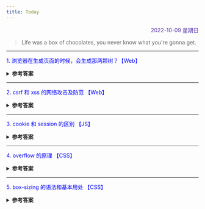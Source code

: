 ```yaml
---
title: Today
---
```


<div align="right" style="color:#512DA8">2022-10-09 星期日</div> 

> Life was a box of chocolates, you never know what you're gonna get.

<hr/>
<p style="color:blue">1. 浏览器在生成页面的时候，会生成那两颗树？【Web】</p>
<details>
<summary><b>参考答案</b></summary>
<p>

构造两棵树，DOM 树和 CSSOM 规则树，
当浏览器接收到服务器相应来的 HTML 文档后，会遍历文档节点，生成 DOM 树，
CSSOM 规则树由浏览器解析 CSS 文件生成。

</p>
</details>

<hr/>
<p style="color:blue">2. csrf 和 xss 的网络攻击及防范 【Web】</p>
<details>
<summary><b>参考答案</b></summary>
<p>

CSRF：跨站请求伪造，可以理解为攻击者盗用了用户的身份，以用户的名义发送了恶意请求，比如用户登录了一个网站后，立刻在另一个tab页面访问量攻击者用来制造攻击的网站，这个网站要求访问刚刚登陆的网站，并发送了一个恶意请求，这时候CSRF 就产生了。  
比如这个制造攻击的网站使用一张图片，但是这种图片的链接却是可以修改数据库的，这时候攻击者就可以以用户的名义操作这个数据库，防御方式的话：使用验证码，检查 https 头部的 refer，使用 token。

XSS：跨站脚本攻击，是说攻击者通过注入恶意的脚本，在用户浏览网页的时候进行攻击，比如获取 cookie，或者其他用户身份信息，可以分为存储型和反射型，存储型是攻击者输入一些数据并且存储到了数据库中，其他浏览者看到的时候进行攻击，反射型的话不存储在数据库中，往往表现为将攻击代码放在 url 地址的请求参数中，防御的话为 cookie 设置 httpOnly 属性，对用户的输入进行检查，进行特殊字符过滤。

</p>
</details>

<hr/>
<p style="color:blue">3. cookie 和 session 的区别 【JS】 </p>
<details>
<summary><b>参考答案</b></summary>
<p>

1. cookie 数据存放在客户的浏览器上，session 数据放在服务器上。
2. cookie 不是很安全，别人可以分析存放在本地的 COOKIE 并进行 COOKIE 欺 骗
考虑到安全应当使用 session。
3. session 会在一定时间内保存在服务器上。当访问增多，会比较占用你服务
器的性能
考虑到减轻服务器性能方面，应当使用 COOKIE。
4. 单个 cookie 保存的数据不能超过 4K，很多浏览器都限制一个站点最多保存
20 个 cookie。

</p>
</details>

<hr/>
<p style="color:blue">4. overflow 的原理 【CSS】 </p>

<details>
<summary><b>参考答案</b></summary>
<p>

要讲清楚这个解决方案的原理，首先需要了解块格式化上下文
> A block formatting  context is a part of a visual CSS rendering of a Web page. It is the region in which the layout of block boxes occurs and in which floats interact with each other.

翻译过来就是:块格式化上下文是 CSS 可视化渲染的一部分，它是一块区域，规定了内部块盒 的渲染方式，以及浮动相互之间的影响关系   

当元素设置了 overflow 样式且值部位 visible 时，该元素就构建了一个 BFC，BFC 在计算高度时，内部浮动元素的高度也要计算在内，也就是说技术 BFC 区域内只有一个 浮动元素，BFC 的高度也不会发生塌缩，所以达到了清除浮动的目的。  

</p>
</details>

<hr/>
<p style="color:blue">5. box-sizing 的语法和基本用处 【CSS】</p>

<details>
<summary><b>参考答案</b></summary>
<p>

box-sizing 规定两个并排的带边框的框，语法为 box-sizing：content-box/border-box/inherit

- content-box：宽度和高度分别应用到元素的内容框，在宽度和高度之外绘制元素的内边距和边框
- border-box：为元素设定的宽度和高度决定了元素的边框盒，
- inherit：继承父元素的 box-sizing

</p>
</details>